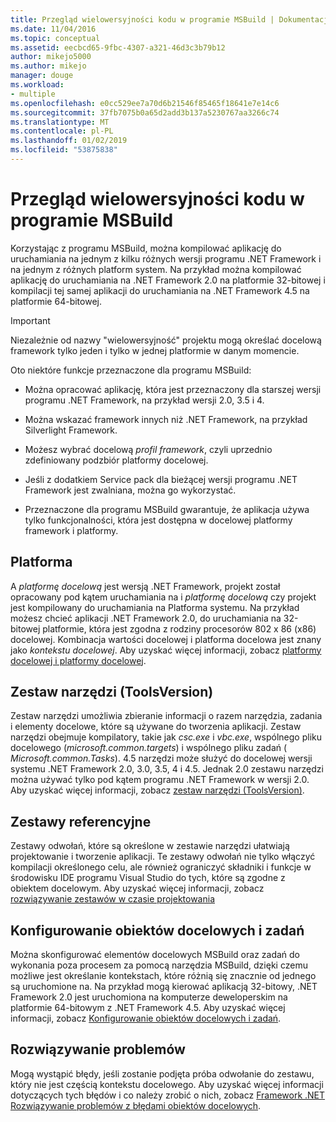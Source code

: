 ```yaml
---
title: Przegląd wielowersyjności kodu w programie MSBuild | Dokumentacja firmy Microsoft
ms.date: 11/04/2016
ms.topic: conceptual
ms.assetid: eecbcd65-9fbc-4307-a321-46d3c3b79b12
author: mikejo5000
ms.author: mikejo
manager: douge
ms.workload:
- multiple
ms.openlocfilehash: e0cc529ee7a70d6b21546f85465f18641e7e14c6
ms.sourcegitcommit: 37fb7075b0a65d2add3b137a5230767aa3266c74
ms.translationtype: MT
ms.contentlocale: pl-PL
ms.lasthandoff: 01/02/2019
ms.locfileid: "53875838"
---
```

# <a name="msbuild-multitargeting-overview"></a>Przegląd wielowersyjności kodu w programie MSBuild
Korzystając z programu MSBuild, można kompilować aplikację do uruchamiania na jednym z kilku różnych wersji programu .NET Framework i na jednym z różnych platform system. Na przykład można kompilować aplikację do uruchamiania na .NET Framework 2.0 na platformie 32-bitowej i kompilacji tej samej aplikacji do uruchamiania na .NET Framework 4.5 na platformie 64-bitowej.  
  
> [!IMPORTANT]
>  Niezależnie od nazwy "wielowersyjność" projektu mogą określać docelową framework tylko jeden i tylko w jednej platformie w danym momencie.  
  
 Oto niektóre funkcje przeznaczone dla programu MSBuild:  
  
-   Można opracować aplikację, która jest przeznaczony dla starszej wersji programu .NET Framework, na przykład wersji 2.0, 3.5 i 4.  
  
-   Można wskazać framework innych niż .NET Framework, na przykład Silverlight Framework.  
  
-   Możesz wybrać docelową *profil framework*, czyli uprzednio zdefiniowany podzbiór platformy docelowej.  
  
-   Jeśli z dodatkiem Service pack dla bieżącej wersji programu .NET Framework jest zwalniana, można go wykorzystać.  
  
-   Przeznaczone dla programu MSBuild gwarantuje, że aplikacja używa tylko funkcjonalności, która jest dostępna w docelowej platformy framework i platformy.  
  
## <a name="target-framework-and-platform"></a>Platforma  
 A *platformę docelową* jest wersją .NET Framework, projekt został opracowany pod kątem uruchamiania na i *platformę docelową* czy projekt jest kompilowany do uruchamiania na Platforma systemu.  Na przykład możesz chcieć aplikacji .NET Framework 2.0, do uruchamiania na 32-bitowej platformie, która jest zgodna z rodziny procesorów 802 x 86 (x86) docelowej. Kombinacja wartości docelowej i platforma docelowa jest znany jako *kontekstu docelowej*. Aby uzyskać więcej informacji, zobacz [platformy docelowej i platformy docelowej](../msbuild/msbuild-target-framework-and-target-platform.md).  
  
## <a name="toolset-toolsversion"></a>Zestaw narzędzi (ToolsVersion)  
 Zestaw narzędzi umożliwia zbieranie informacji o razem narzędzia, zadania i elementy docelowe, które są używane do tworzenia aplikacji. Zestaw narzędzi obejmuje kompilatory, takie jak *csc.exe* i *vbc.exe*, wspólnego pliku docelowego (*microsoft.common.targets*) i wspólnego pliku zadań ( *Microsoft.common.Tasks*). 4.5 narzędzi może służyć do docelowej wersji systemu .NET Framework 2.0, 3.0, 3.5, 4 i 4.5. Jednak 2.0 zestawu narzędzi można używać tylko pod kątem programu .NET Framework w wersji 2.0. Aby uzyskać więcej informacji, zobacz [zestaw narzędzi (ToolsVersion)](../msbuild/msbuild-toolset-toolsversion.md).  
  
## <a name="reference-assemblies"></a>Zestawy referencyjne  
 Zestawy odwołań, które są określone w zestawie narzędzi ułatwiają projektowanie i tworzenie aplikacji. Te zestawy odwołań nie tylko włączyć kompilacji określonego celu, ale również ograniczyć składniki i funkcje w środowisku IDE programu Visual Studio do tych, które są zgodne z obiektem docelowym. Aby uzyskać więcej informacji, zobacz [rozwiązywanie zestawów w czasie projektowania](../msbuild/resolving-assemblies-at-design-time.md)  
  
## <a name="configure-targets-and-tasks"></a>Konfigurowanie obiektów docelowych i zadań  
 Można skonfigurować elementów docelowych MSBuild oraz zadań do wykonania poza procesem za pomocą narzędzia MSBuild, dzięki czemu możliwe jest określanie kontekstach, które różnią się znacznie od jednego są uruchomione na.  Na przykład mogą kierować aplikacją 32-bitowy, .NET Framework 2.0 jest uruchomiona na komputerze deweloperskim na platformie 64-bitowym z .NET Framework 4.5. Aby uzyskać więcej informacji, zobacz [Konfigurowanie obiektów docelowych i zadań](../msbuild/configuring-targets-and-tasks.md).  
  
## <a name="troubleshooting"></a>Rozwiązywanie problemów  
 Mogą wystąpić błędy, jeśli zostanie podjęta próba odwołanie do zestawu, który nie jest częścią kontekstu docelowego. Aby uzyskać więcej informacji dotyczących tych błędów i co należy zrobić o nich, zobacz [Framework .NET Rozwiązywanie problemów z błędami obiektów docelowych](../msbuild/troubleshooting-dotnet-framework-targeting-errors.md).